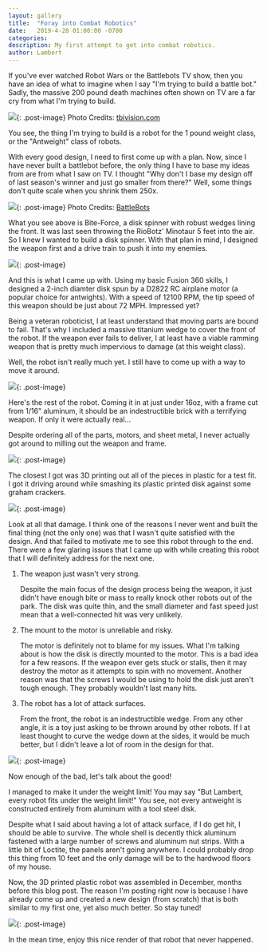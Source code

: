 ```yaml
---
layout: gallery
title:  "Foray into Combat Robotics"
date:   2019-4-28 01:00:00 -0700
categories: 
description: My first attempt to get into combat robotics.
author: Lambert
---
```

<!--more-->
If you've ever watched Robot Wars or the Battlebots TV show, then you have an idea of what to imagine when I say "I'm trying to build a battle bot." Sadly, the massive 200 pound death machines often shown on TV are a far cry from what I'm trying to build.

![](/assets/2019-4-27-antweight-1/1_battlebots.jpg){: .post-image}
Photo Credits: [tbivision.com](https://tbivision.com/2016/07/19/spike-channel-5-win-bidding-war-battlebots/624532/)

You see, the thing I'm trying to build is a robot for the 1 pound weight class, or the "Antweight" class of robots. 

With every good design, I need to first come up with a plan. Now, since I have never built a battlebot before, the only thing I have to base my ideas from are from what I saw on TV. I thought "Why don't I base my design off of last season's winner and just go smaller from there?"
Well, some things don't quite scale when you shrink them 250x.

![](/assets/2019-4-27-antweight-1/2_biteforce.jpg){: .post-image}
Photo Credits: [BattleBots](https://battlebots.com/robot/bite-force-2018/)

What you see above is Bite-Force, a disk spinner with robust wedges lining the front. It was last seen throwing the RioBotz' Minotaur 5 feet into the air. So I knew I wanted to build a disk spinner. With that plan in mind, I designed the weapon first and a drive train to push it into my enemies.

![](/assets/2019-4-27-antweight-1/3_weapon.png){: .post-image}

And this is what I came up with. Using my basic Fusion 360 skills, I designed a 2-inch diamter disk spun by a D2822 RC airplane motor (a popular choice for antwights). With a speed of 12100 RPM, the tip speed of this weapon should be just about 72 MPH. Impressed yet?

Being a veteran roboticist, I at least understand that moving parts are bound to fail. That's why I included a massive titanium wedge to cover the front of the robot. If the weapon ever fails to deliver, I at least have a viable ramming weapon that is pretty much impervious to damage (at this weight class).

Well, the robot isn't really much yet. I still have to come up with a way to move it around.

![](/assets/2019-4-27-antweight-1/4_name_tbd.png){: .post-image}

Here's the rest of the robot. Coming it in at just under 16oz, with a frame cut from 1/16" aluminum, it should be an indestructible brick with a terrifying weapon. If only it were actually real...

Despite ordering all of the parts, motors, and sheet metal, I never actually got around to milling out the weapon and frame. 

![](/assets/2019-4-27-antweight-1/5_printed.jpg){: .post-image}

The closest I got was 3D printing out all of the pieces  in plastic for a test fit. I got it driving around while smashing its plastic printed disk against some graham crackers.

![](/assets/2019-4-27-antweight-1/6_cracker.jpg){: .post-image}

Look at all that damage. I think one of the reasons I never went and built the final thing (not the only one) was that I wasn't quite satisfied with the design. And that failed to motivate me to see this robot through to the end. There were a few glaring issues that I came up with while creating this robot that I will definitely address for the next one.

1. The weapon just wasn't very strong.

    Despite the main focus of the design process being the weapon, it just didn't have enough bite or mass to really knock other robots out of the park. The disk was quite thin, and the small diameter and fast speed just mean that a well-connected hit was very unlikely.

2. The mount to the motor is unreliable and risky.

    The motor is definitely not to blame for my issues. What I'm talking about is how the disk is directly mounted to the motor. This is a bad idea for a few reasons. If the weapon ever gets stuck or stalls, then it may destroy the motor as it attempts to spin with no movement. Another reason was that the screws I would be using to hold the disk just aren't tough enough. They probably wouldn't last many hits.

3. The robot has a lot of attack surfaces.

    From the front, the robot is an indestructible wedge. From any other angle, it is a toy just asking to be thrown around by other robots. If I at least thought to curve the wedge down at the sides, it would be much better, but I didn't leave a lot of room in the design for that.

![](/assets/2019-4-27-antweight-1/7_enclosed.jpg){: .post-image}

Now enough of the bad, let's talk about the good!

I managed to make it under the weight limit! You may say "But Lambert, every robot fits under the weight limit!" You see, not every antweight is constructed entirely from aluminum with a tool steel disk.

Despite what I said about having a lot of attack surface, if I do get hit, I should be able to survive. The whole shell is decently thick aluminum fastened with a large number of screws and aluminum nut strips. With a little bit of Loctite, the panels aren't going anywhere. I could probably drop this thing from 10 feet and the only damage will be to the hardwood floors of my house.

Now, the 3D printed plastic robot was assembled in December, months before this blog post. The reason I'm posting right now is because I have already come up and created a new design (from scratch) that is both similar to my first one, yet also much better. So stay tuned!

![](/assets/2019-4-27-antweight-1/8_render.png){: .post-image}

In the mean time, enjoy this nice render of that robot that never happened.
